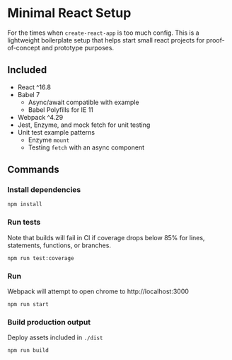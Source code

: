 # Minimal React Setup
For the times when `create-react-app` is too much config. This is a lightweight boilerplate setup that helps start small react projects for proof-of-concept and prototype purposes.

## Included
* React ^16.8
* Babel 7
    * Async/await compatible with example
    * Babel Polyfills for IE 11
* Webpack ^4.29
* Jest, Enzyme, and mock fetch for unit testing
* Unit test example patterns
    * Enzyme `mount`
    * Testing `fetch` with an async component

## Commands
### Install dependencies
```
npm install
```

### Run tests
Note that builds will fail in CI if coverage drops below 85% for lines, statements, functions, or branches.
```
npm run test:coverage
```


### Run
Webpack will attempt to open chrome to http://localhost:3000
```
npm run start
```


### Build production output
Deploy assets included in `./dist`
```
npm run build
```


